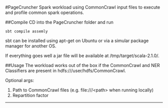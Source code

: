 #PageCruncher
Spark workload using CommonCrawl input files to execute and profile common spark operations.

##Compile
CD into the PageCruncher folder and run

    sbt compile assemly

sbt can be installed using apt-get on Ubuntu or via a simular package manager for another OS.

If everything goes well a jar file will be available at /tmp/target/scala-2.1.0/.

##Usage
The workload works out of the box if the CommonCrawl and NER Classifiers are present in hdfs:///user/hdfs/CommonCrawl.

Optional args:
1. Path to CommonCrawl files (e.g. file:///&lt;path&gt; when running locally)
2. Repartition factor

---
